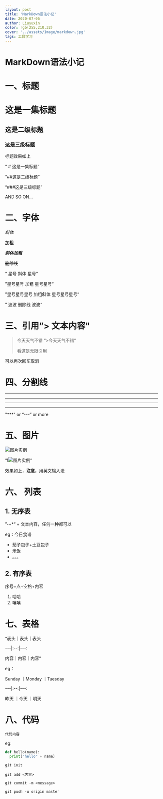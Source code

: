 ```yaml
---
layout: post
title: 'MarkDown语法小记'
date: 2020-07-06
author: Liuyuxin
color: rgb(255,210,32)
cover: '../assets/Image/markdown.jpg'
tags: 工具学习
---
```

# MarkDown语法小记

# 一、标题

# 这是一集标题

## 这是二级标题

### 这是三级标题

标题效果如上

“ # 这是一集标题”

“##这是二级标题”

“###这是三级标题” 

AND SO ON...

# 二、字体



*斜体*

**加粗**

***斜体加粗***

~~删除线~~

“ 星号 斜体 星号“

”星号星号 加粗 星号星号“

”星号星号星号 加粗斜体 星号星号星号“

” 波波 删除线 波波“

# 三、引用”> 文本内容"

> 今天天气不错 “>今天天气不错“
>
> 看这是无限引用

可以再次回车取消

# 四、分割线

---

----

***

***********

"***" or “---” or more



# 五、图片

![图片实例](/assets/photo.jpeg)

“!![图片实例](/assets/photo.jpeg)“

效果如上，**注意**，用英文输入法

# 六、 列表

## 1. 无序表

”-+*“ + 文本内容，任何一种都可以

eg：今日食谱

- 茄子包子+土豆包子
- 米饭
- 。。。

## 2. 有序表

序号+点+空格+内容

1. 哈哈
2. 嘻嘻

# 七、表格

“表头｜表头｜表头

---|:--:|---:

内容｜内容｜内容“

eg：

Sunday ｜Monday ｜Tuesday 

---|:--:|---:

昨天 ｜今天 ｜明天

# 八、代码

`代码内容`

eg:

```python
def hello(name):
  print("hello" + name)
```



`git init`

`git add <内容>`

`git commit -m <message>`

`git push -u origin master`



